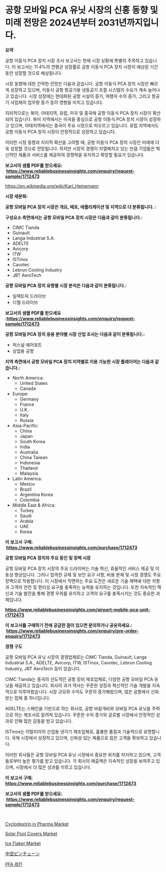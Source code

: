 <p><h1>공항 모바일 PCA 유닛 시장의 신흥 동향 및 미래 전망은 2024년부터 2031년까지입니다.</h1></p><p><strong>요약</strong></p>
<p><p>공항 이동식 PCA 장치 시장 조사 보고서는 현재 시장 상황에 특별히 주목하고 있습니다. 이 보고서는 11.4%의 연평균 성장률로 공항 이동식 PCA 장치 시장이 예상된 기간 동안 성장할 것으로 예상됩니다.</p><p>시장 동향에 대한 간략한 전망은 다음과 같습니다. 공항 이동식 PCA 장치 시장은 빠르게 성장하고 있으며, 이동식 공항 항공기용 냉동공기 조절 시스템의 수요가 계속 늘어나고 있습니다. 시장 성장에는 현대화된 공항 시설의 증가, 여행자 수의 증가, 그리고 항공기 사업체의 업무량 증가 등이 영향을 미치고 있습니다.</p><p>지리적으로는 북미, 아태지역, 유럽, 미국 및 중국에 공항 이동식 PCA 장치 시장이 확산되어 있습니다. 북미 지역에서는 미국을 중심으로 공항 이동식 PCA 장치 시장이 성장하고 있으며, 아태지역에서는 중국이 주요 시장으로 떠오르고 있습니다. 유럽 지역에서도 공항 이동식 PCA 장치 시장이 안정적으로 성장하고 있습니다.</p><p>이러한 시장 동향과 지리적 확산을 고려할 때, 공항 이동식 PCA 장치 시장은 미래에 더욱 성장할 것으로 전망됩니다. 하지만 시장의 경쟁이 치열해지고 있는 만큼 기업들은 혁신적인 제품과 서비스를 제공하여 경쟁력을 유지하고 확장할 필요가 있습니다.</p></p>
<p><strong>보고서의 샘플 PDF를 받으세요: &nbsp;<a href="https://www.reliablebusinessinsights.com/enquiry/request-sample/1712473">https://www.reliablebusinessinsights.com/enquiry/request-sample/1712473</a></strong></p>
<p><a href="https://en.wikipedia.org/wiki/Karl_Heinemann">https://en.wikipedia.org/wiki/Karl_Heinemann</a></p>
<p><strong>시장 세분화:</strong></p>
<p><strong> 공항 모바일 PCA 장치 시장은 개요, 배포, 애플리케이션 및 지역으로 더 분류됩니다. :</strong></p>
<p><strong>구성요소 측면에서는 공항 모바일 PCA 장치 시장은 다음과 같이 분류됩니다.:</strong></p>
<p><ul><li>CIMC Tianda</li><li>Guinault</li><li>Langa Industrial S.A.</li><li>ADELTE</li><li>Avicorp</li><li>ITW</li><li>ISTinox</li><li>Cavotec</li><li>Lebrun Cooling Industry</li><li>JBT AeroTech</li></ul></p>
<p><strong> 공항 모바일 PCA 장치 유형별 시장 분석은 다음과 같이 분류됩니다.:</strong></p>
<p><ul><li>일렉트릭 드라이브</li><li>디젤 드라이브</li></ul></p>
<p><strong>보고서의 샘플 PDF를 받으세요 :<a href="https://www.reliablebusinessinsights.com/enquiry/request-sample/1712473">https://www.reliablebusinessinsights.com/enquiry/request-sample/1712473</a></strong></p>
<p><strong> 공항 모바일 PCA 장치 응용 분야별 시장 산업 조사는 다음과 같이 분류됩니다.:</strong></p>
<p><ul><li>퍼스널 에어포트</li><li>상업용 공항</li></ul></p>
<p><strong>지역 측면에서 공항 모바일 PCA 장치 지역별로 이용 가능한 시장 플레이어는 다음과 같습니다.:</strong></p>
<p><ul>
    <li>
        North America:
        <ul>
            <li>United States</li>
            <li>Canada</li>
        </ul>
    </li>
    <li>
        Europe:
        <ul>
            <li>Germany</li>
            <li>France</li>
            <li>U.K.</li>
            <li>Italy</li>
            <li>Russia</li>
        </ul>
    </li>
    <li>
        Asia-Pacific:
        <ul>
            <li>China</li>
            <li>Japan</li>
            <li>South Korea</li>
            <li>India</li>
            <li>Australia</li>
            <li>China Taiwan</li>
            <li>Indonesia</li>
            <li>Thailand</li>
            <li>Malaysia</li>
        </ul>
    </li>
    <li>
        Latin America:
        <ul>
            <li>Mexico</li>
            <li>Brazil</li>
            <li>Argentina Korea</li>
            <li>Colombia</li>
        </ul>
    </li>
    <li>
        Middle East & Africa:
        <ul>
            <li>Turkey</li>
            <li>Saudi</li>
            <li>Arabia</li>
            <li>UAE</li>
            <li>Korea</li>
        </ul>
    </li>
    </ul></p>
<p><strong>이 보고서 구매: &nbsp;<a href="https://www.reliablebusinessinsights.com/purchase/1712473">https://www.reliablebusinessinsights.com/purchase/1712473</a></strong></p>
<p><strong>공항 모바일 PCA 장치의 주요 동인 및 장벽 시장</strong></p>
<p><p>공항 모바일 PCA 장치 시장의 주요 드라이버는 기술 혁신, 효율적인 서비스 제공 및 이동성 향상입니다. 그러나 엄격한 규제 및 보안 요구 사항, 비용 문제 및 시장 경쟁도 주요 장벽으로 작용합니다. 이 시장에서 직면하는 주요 도전은 새로운 기술 채택에 대한 저항과 고객의 안전 및 편리성 요구를 충족하는 능력을 유지하는 것입니다. 또한 지속적인 혁신과 기술 발전을 통해 경쟁 우위를 유지하고 고객의 요구를 충족시키는 것도 중요한 과제입니다.</p></p>
<p><strong><a href="https://www.reliablebusinessinsights.com/airport-mobile-pca-unit-r1712473">https://www.reliablebusinessinsights.com/airport-mobile-pca-unit-r1712473</a></strong></p>
<p><strong>이 보고서를 구매하기 전에 궁금한 점이 있으면 문의하거나 공유하세요.: &nbsp;<a href="https://www.reliablebusinessinsights.com/enquiry/pre-order-enquiry/1712473">https://www.reliablebusinessinsights.com/enquiry/pre-order-enquiry/1712473</a></strong></p>
<p><strong>경쟁 구도</strong></p>
<p><p>공항 모바일 PCA 유닛 시장의 경쟁업체로는 CIMC Tianda, Guinault, Langa Industrial S.A., ADELTE, Avicorp, ITW, ISTinox, Cavotec, Lebrun Cooling Industry, JBT AeroTech 등이 있습니다. </p><p>CIMC Tianda는 중국의 선도적인 공항 장비 제조업체로, 다양한 공항 모바일 PCA 유닛을 제공하고 있습니다. 회사의 과거 역사는 꾸준한 성장과 혁신적인 기술 개발을 지속적으로 이루어왔습니다. 시장 규모와 수익도 꾸준히 증가해왔으며, 많은 공항에서 신뢰받는 업체 중 하나입니다.</p><p>ADELTE는 스페인을 기반으로 하는 회사로, 공항 바람개비와 모바일 PCA 유닛을 주력으로 하는 제조사로 알려져 있습니다. 꾸준한 수익 증가와 글로벌 시장에서 안정적인 성과로 인해 많은 감동을 받고 있습니다.</p><p>ISTinox는 이탈리아의 산업용 냉각기 제조업체로, 훌륭한 품질과 기술력으로 유명합니다. 국제 시장에서 성장하고 있으며, 신뢰성 있는 제품으로 많은 고객을 확보하고 있습니다.</p><p>이러한 회사들은 공항 모바일 PCA 유닛 시장에서 중요한 위치를 차지하고 있으며, 고객들로부터 높은 평가를 받고 있습니다. 각 회사의 매출액은 지속적인 성장을 보여주고 있으며, 시장에서 더 많은 성과를 이루고 있습니다.</p></p>
<p><strong>이 보고서 구매: &nbsp; <a href="https://www.reliablebusinessinsights.com/purchase/1712473">https://www.reliablebusinessinsights.com/purchase/1712473</a></strong></p>
<p><strong>보고서의 샘플 PDF를 받으세요: &nbsp;<a href="https://www.reliablebusinessinsights.com/enquiry/request-sample/1712473">https://www.reliablebusinessinsights.com/enquiry/request-sample/1712473</a></strong><strong></strong></p>
<p>&nbsp;</p>
<p><p><a href="https://www.linkedin.com/pulse/cyclodextrin-pharma-market-forecasts-trends-impact-analysis-5nvae?trackingId=bw4T3TjBkpIkWLC4WWASOg%3D%3D">Cyclodextrin in Pharma Market</a></p><p><a href="https://github.com/edytherolanlouisejk1miz0wig/Market-Research-Report-List-3/blob/main/solar-pool-covers-market.md">Solar Pool Covers Market</a></p><p><a href="https://issuu.com/reportprime-2/docs/ice-flaker-market-size-2030.pptx">Ice Flaker Market</a></p><p><a href="https://github.com/zjkmgcs938405/Market-Research-Report-List-2/blob/main/8352388156880.md">中空ピンチェーン</a></p><p><a href="https://github.com/anton65482023/Market-Research-Report-List-1/blob/main/9538083168124.md">PFA 레진</a></p></p>